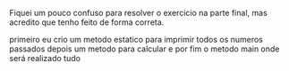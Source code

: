 Fiquei um pouco confuso para resolver o exercicio na parte final, mas acredito que tenho feito de forma correta.

primeiro eu crio um metodo estatico para imprimir todos os numeros passados
depois um metodo para calcular
e por fim o metodo main onde será realizado tudo